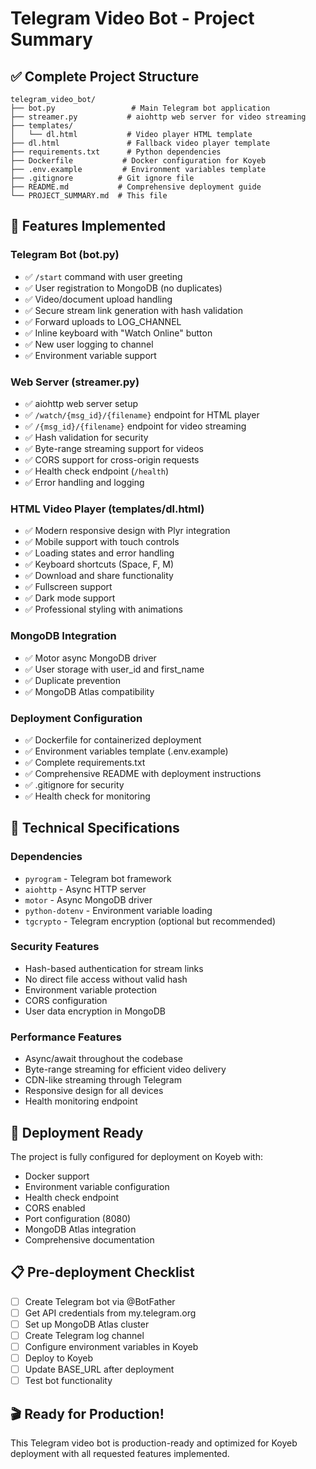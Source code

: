 # Telegram Video Bot - Project Summary

## ✅ Complete Project Structure

```
telegram_video_bot/
├── bot.py                 # Main Telegram bot application
├── streamer.py           # aiohttp web server for video streaming
├── templates/
│   └── dl.html           # Video player HTML template
├── dl.html               # Fallback video player template
├── requirements.txt      # Python dependencies
├── Dockerfile           # Docker configuration for Koyeb
├── .env.example         # Environment variables template
├── .gitignore          # Git ignore file
├── README.md           # Comprehensive deployment guide
└── PROJECT_SUMMARY.md  # This file
```

## 🎯 Features Implemented

### Telegram Bot (bot.py)
- ✅ `/start` command with user greeting
- ✅ User registration to MongoDB (no duplicates)
- ✅ Video/document upload handling
- ✅ Secure stream link generation with hash validation
- ✅ Forward uploads to LOG_CHANNEL
- ✅ Inline keyboard with "Watch Online" button
- ✅ New user logging to channel
- ✅ Environment variable support

### Web Server (streamer.py)
- ✅ aiohttp web server setup
- ✅ `/watch/{msg_id}/{filename}` endpoint for HTML player
- ✅ `/{msg_id}/{filename}` endpoint for video streaming
- ✅ Hash validation for security
- ✅ Byte-range streaming support for videos
- ✅ CORS support for cross-origin requests
- ✅ Health check endpoint (`/health`)
- ✅ Error handling and logging

### HTML Video Player (templates/dl.html)
- ✅ Modern responsive design with Plyr integration
- ✅ Mobile support with touch controls
- ✅ Loading states and error handling
- ✅ Keyboard shortcuts (Space, F, M)
- ✅ Download and share functionality
- ✅ Fullscreen support
- ✅ Dark mode support
- ✅ Professional styling with animations

### MongoDB Integration
- ✅ Motor async MongoDB driver
- ✅ User storage with user_id and first_name
- ✅ Duplicate prevention
- ✅ MongoDB Atlas compatibility

### Deployment Configuration
- ✅ Dockerfile for containerized deployment
- ✅ Environment variables template (.env.example)
- ✅ Complete requirements.txt
- ✅ Comprehensive README with deployment instructions
- ✅ .gitignore for security
- ✅ Health check for monitoring

## 🔧 Technical Specifications

### Dependencies
- `pyrogram` - Telegram bot framework
- `aiohttp` - Async HTTP server
- `motor` - Async MongoDB driver
- `python-dotenv` - Environment variable loading
- `tgcrypto` - Telegram encryption (optional but recommended)

### Security Features
- Hash-based authentication for stream links
- No direct file access without valid hash
- Environment variable protection
- CORS configuration
- User data encryption in MongoDB

### Performance Features
- Async/await throughout the codebase
- Byte-range streaming for efficient video delivery
- CDN-like streaming through Telegram
- Responsive design for all devices
- Health monitoring endpoint

## 🚀 Deployment Ready

The project is fully configured for deployment on Koyeb with:
- Docker support
- Environment variable configuration
- Health check endpoint
- CORS enabled
- Port configuration (8080)
- MongoDB Atlas integration
- Comprehensive documentation

## 📋 Pre-deployment Checklist

- [ ] Create Telegram bot via @BotFather
- [ ] Get API credentials from my.telegram.org
- [ ] Set up MongoDB Atlas cluster
- [ ] Create Telegram log channel
- [ ] Configure environment variables in Koyeb
- [ ] Deploy to Koyeb
- [ ] Update BASE_URL after deployment
- [ ] Test bot functionality

## 🎬 Ready for Production!

This Telegram video bot is production-ready and optimized for Koyeb deployment with all requested features implemented.

